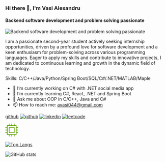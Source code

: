 ### Hi there 👋, I'm Vasi Alexandru
#### Backend software development and problem solving passionate
![Backend software development and problem solving passionate](https://user-images.githubusercontent.com/74038190/241765440-80728820-e06b-4f96-9c9e-9df46f0cc0a5.gif)

I am a passionate second-year student actively seeking internship opportunities, driven by a profound love for software development and a keen enthusiasm for problem-solving across various programming languages. Eager to apply my skills and contribute to innovative projects, I am dedicated to continuous learning and growth in the dynamic field of technology.

Skills: C/C++/Java/Python/Spring Boot/SQL/C#/.NET/MATLAB/Maple

- 🔭 I’m currently working on C# with .NET social media app 
- 🌱 I’m currently learning C#, React, .NET and Spring Boot 
- 💬 Ask me about OOP in C/C++, Java and C# 
- 📫 How to reach me: avasi044@gmail.com 

[github](https://raw.githubusercontent.com/github/explore/80688e429a7d4ef2fca1e82350fe8e3517d3494d/topics/nodejs/nodejs.png)
[<img src='https://cdn.jsdelivr.net/npm/simple-icons@3.0.1/icons/github.svg' alt='github' height='40'>](https://github.com/wasy2023)  [<img src='https://cdn.jsdelivr.net/npm/simple-icons@3.0.1/icons/linkedin.svg' alt='linkedin' height='40'>](https://www.linkedin.com/in/https://www.linkedin.com/in/alexandru-vasi-8304b5258//)  [<img src='https://cdn.jsdelivr.net/npm/simple-icons@3.0.1/icons/leetcode.svg' alt='leetcode' height='40'>](https://leetcode.com/wasy/)  

<a href='https://docs.github.com/en/developers'><img src='https://raw.githubusercontent.com/acervenky/animated-github-badges/master/assets/devbadge.gif' width='40' height='40'></a> 

[![Top Langs](https://github-readme-stats.vercel.app/api/top-langs/?username=wasy2023)](https://github.com/anuraghazra/github-readme-stats)

![GitHub stats](https://github-readme-stats.vercel.app/api?username=wasy2023&show_icons=true)  


